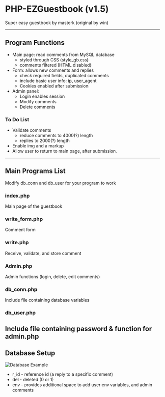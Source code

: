 PHP-EZGuestbook (v1.5)
===============

Super easy guestbook by masterk
(original by win)

-----

## Program Functions

* Main page: read comments from MySQL database
   * styled through CSS (style_gb.css)
   * comments filtered (HTML disabled)
* Form: allows new comments and replies
   * check required fields, duplicated comments
   * include basic user info: ip, user_agent
  * Cookies enabled after submission
* Admin panel:
  * Login enables session
  * Modify comments
  * Delete comments

### To Do List
* Validate comments
   * reduce comments to 4000(?) length
  * replies to 2000(?) length
* Enable img and a markup
* Allow user to return to main page, after submission.

-----

## Main Programs List
Modify db\_conn and db\_user for your program to work

### index.php
Main page of the guestbook

### write_form.php
Comment form

### write.php
Receive, validate, and store comment

### Admin.php
Admin functions (login, delete, edit comments)

### db_conn.php
Include file containing database variables

### db_user.php
Include file containing password & function for admin.php
-----

## Database Setup

![Database Example](http://master2.com/gb/gb_database.png)

* r_id - reference id (a reply to a specific comment)
* del - deleted (0 or 1)
* env - provides additional space to add user env variables, and admin comments
